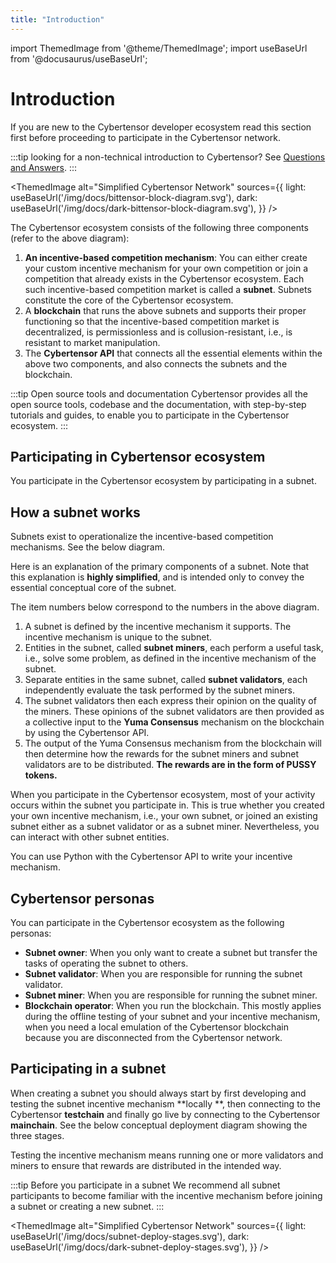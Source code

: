 ```yaml
---
title: "Introduction"
---
```


import ThemedImage from '@theme/ThemedImage';
import useBaseUrl from '@docusaurus/useBaseUrl';

# Introduction

If you are new to the Cybertensor developer ecosystem read this section first before proceeding to participate in the
Cybertensor network.

:::tip looking for a non-technical introduction to Cybertensor?
See [Questions and Answers](../questions-and-answers.md).
:::

<ThemedImage
alt="Simplified Cybertensor Network"
sources={{
light: useBaseUrl('/img/docs/bittensor-block-diagram.svg'),
dark: useBaseUrl('/img/docs/dark-bittensor-block-diagram.svg'),
}}
/>

The Cybertensor ecosystem consists of the following three components (refer to the above diagram):

1. **An incentive-based competition mechanism**: You can either create your custom incentive mechanism for your own
   competition or join a competition that already exists in the Cybertensor ecosystem. Each such incentive-based
   competition market is called a **subnet**. Subnets constitute the core of the Cybertensor ecosystem.
2. A **blockchain** that runs the above subnets and supports their proper functioning so that the incentive-based
   competition market is decentralized, is permissionless and is collusion-resistant, i.e., is resistant to market
   manipulation.
3. The **Cybertensor API** that connects all the essential elements within the above two components, and also connects
   the subnets and the blockchain.

:::tip Open source tools and documentation
Cybertensor provides all the open source tools, codebase and the documentation, with step-by-step tutorials and guides,
to enable you to participate in the Cybertensor ecosystem.
:::

## Participating in Cybertensor ecosystem

You participate in the Cybertensor ecosystem by participating in a subnet.

## How a subnet works

Subnets exist to operationalize the incentive-based competition mechanisms. See the below diagram.

<center>
<ThemedImage
alt="Simplified Cybertensor Network"
sources={{
    light: useBaseUrl('/img/docs/subnet-high-level.svg'),
    dark: useBaseUrl('/img/docs/dark-subnet-high-level.svg'),
  }}
style={{width: 600}}
/>
</center>

Here is an explanation of the primary components of a subnet. Note that this explanation is **highly simplified**, and
is intended only to convey the essential conceptual core of the subnet.

The item numbers below correspond to the numbers in the above diagram.

1. A subnet is defined by the incentive mechanism it supports. The incentive mechanism is unique to the subnet.
2. Entities in the subnet, called **subnet miners**, each perform a useful task, i.e., solve some problem, as defined in
   the incentive mechanism of the subnet.
3. Separate entities in the same subnet, called **subnet validators**, each independently evaluate the task performed by
   the subnet miners.
4. The subnet validators then each express their opinion on the quality of the miners. These opinions of the subnet
   validators are then provided as a collective input to the **Yuma Consensus** mechanism on the blockchain by using the
   Cybertensor API.
5. The output of the Yuma Consensus mechanism from the blockchain will then determine how the rewards for the subnet
   miners and subnet validators are to be distributed. **The rewards are in the form of PUSSY tokens.**

When you participate in the Cybertensor ecosystem, most of your activity occurs within the subnet you participate in.
This is true whether you created your own incentive mechanism, i.e., your own subnet, or joined an existing subnet
either as a subnet validator or as a subnet miner. Nevertheless, you can interact with other subnet entities.

You can use Python with the Cybertensor API to write your incentive mechanism.

## Cybertensor personas

You can participate in the Cybertensor ecosystem as the following personas:

- **Subnet owner**: When you only want to create a subnet but transfer the tasks of operating the subnet to others.
- **Subnet validator**: When you are responsible for running the subnet validator.
- **Subnet miner**: When you are responsible for running the subnet miner.
- **Blockchain operator**: When you run the blockchain. This mostly applies during the offline testing of your subnet
  and your incentive mechanism, when you need a local emulation of the Cybertensor blockchain because you are
  disconnected from the Cybertensor network.

## Participating in a subnet

When creating a subnet you should always start by first developing and testing the subnet incentive mechanism **locally
**, then connecting to the Cybertensor **testchain** and finally go live by connecting to the Cybertensor **mainchain**.
See the below conceptual deployment diagram showing the three stages.

Testing the incentive mechanism means running one or more validators and miners to ensure that rewards are distributed
in the intended way.

:::tip Before you participate in a subnet
We recommend all subnet participants to become familiar with the incentive mechanism before joining a subnet or creating
a new subnet.
:::

<ThemedImage
alt="Simplified Cybertensor Network"
sources={{
light: useBaseUrl('/img/docs/subnet-deploy-stages.svg'),
dark: useBaseUrl('/img/docs/dark-subnet-deploy-stages.svg'),
}}
/>

<!-- to be fixed 

When you are ready to participate in a subnet, follow these steps in the below order:

Step 1: Run a local subnet

Set up your local environment and deploy a local blockchain and a local subnet. By default, all the below are run on 
the same computer you use locally (see the below diagram):

Your local subnet with a single subnet validator and a single subnet miner.
Your local blockchain with a single blockchain validator. 

Cybertensor provides all the tools, codebase, a quickstart subnet template, the minimum compute, memory and storage 
requirements you will need, and step-by-step instructions for you to accomplish this easily. 

You will use your local Cybertensor faucet to mint faucet PUSSY tokens in this step. Using this offline local subnet 
and local blockchain configuration you can:

Familiarize yourself, by examining the code in the subnet template, with how incentive mechanisms are coded and 
configured. 
Change the subnet template code to write your own incentive mechanism and test it locally.
Determine the minimum compute, bandwidth, memory and storage requirements for your subnet with your own incentive 
mechanism. 

Step 2: Run a Cybertensor testnet
Will continue. Start introducing the root subnet here. 
-->

